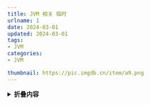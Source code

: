 ```yaml
---
title: JVM 相关 临时
urlname: 1
date: 2024-03-01
updated: 2024-03-01
tags:
- JVM
categories:
- JVM

thumbnail: https://pic.imgdb.cn/item/a9.png
---
```







[comment]: <苹果官方鼠标移动速度慢问题解决.png> ()


[comment]: <asdfasdf> (哈哈我是注释，不会在浏览器中显示。)

[asdfads]: (asdfadsasdffsd)

[//]: # (哈哈我是注释，不会在浏览器中显示。)

[^_^]: # (哈哈我是注释，不会在浏览器中显示。)

[//]: <asdfasdf> (哈哈我是注释，不会在浏览器中显示。)

[^_^]: (哈哈我是注释，不会在浏览器中显示。)

<details>
<summary><strong>折叠内容</strong></summary><br>
<strong>v1.0</strong><br>
2023-06-01<br>
</details>
